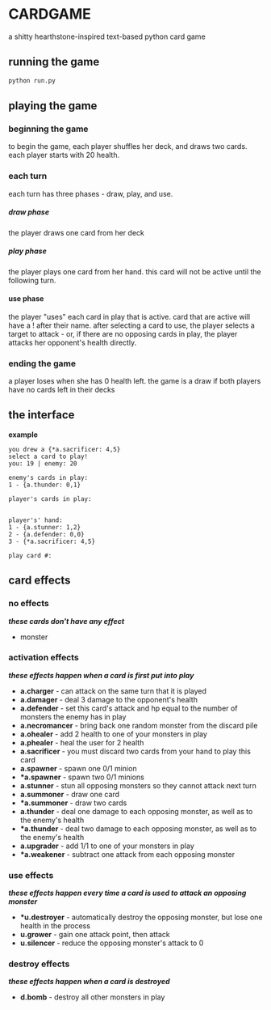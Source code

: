 # CARDGAME
a shitty hearthstone-inspired text-based python card game


## running the game
```bash
python run.py
```
## playing the game
### beginning the game
to begin the game, each player shuffles her deck, and draws two cards. each player starts with 20 health.
### each turn
each turn has three phases - draw, play, and use.
##### draw phase
the player draws one card from her deck
##### play phase
the player plays one card from her hand. this card will not be active until the following turn.
#### use phase
the player "uses" each card in play that is active. card that are active will have a ! after their name.
after selecting a card to use, the player selects a target to attack - or, if there are no opposing cards in play, the player attacks her opponent's health directly.
### ending the game
a player loses when she has 0 health left. the game is a draw if both players have no cards left in their decks

## the interface
**example**
```
you drew a {*a.sacrificer: 4,5}
select a card to play!
you: 19 | enemy: 20

enemy's cards in play:
1 - {a.thunder: 0,1}

player's cards in play:


player's' hand:
1 - {a.stunner: 1,2}
2 - {a.defender: 0,0}
3 - {*a.sacrificer: 4,5}

play card #:
```

## card effects
### no effects
***these cards don't have any effect***
* monster

### activation effects
***these effects happen when a card is first put into play***
* **a.charger** - can attack on the same turn that it is played
* **a.damager** - deal 3 damage to the opponent's health
* **a.defender** - set this card's attack and hp equal to the number of monsters the enemy has in play
* **a.necromancer** - bring back one random monster from the discard pile
* **a.ohealer** - add 2 health to one of your monsters in play
* **a.phealer** - heal the user for 2 health
* **a.sacrificer** - you must discard two cards from your hand to play this card
* **a.spawner** - spawn one 0/1 minion
* **\*a.spawner** - spawn two 0/1 minions
* **a.stunner** - stun all opposing monsters so they cannot attack next turn
* **a.summoner** - draw one card
* **\*a.summoner** - draw two cards
* **a.thunder** - deal one damage to each opposing monster, as well as to the enemy's health
* **\*a.thunder** - deal two damage to each opposing monster, as well as to the enemy's health
* **a.upgrader** - add 1/1 to one of your monsters in play
* **\*a.weakener** - subtract one attack from each opposing monster

### use effects
***these effects happen every time a card is used to attack an opposing monster***
* **\*u.destroyer** - automatically destroy the opposing monster, but lose one health in the process
* **u.grower** - gain one attack point, then attack
* **u.silencer** - reduce the opposing monster's attack to 0

### destroy effects
***these effects happen when a card is destroyed***
* **d.bomb** - destroy all other monsters in play
